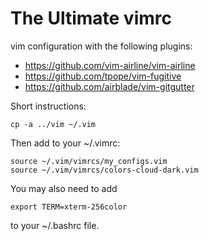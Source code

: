 # The Ultimate vimrc

vim configuration with the following plugins:
 * https://github.com/vim-airline/vim-airline
 * https://github.com/tpope/vim-fugitive
 * https://github.com/airblade/vim-gitgutter

Short instructions:

	cp -a ../vim ~/.vim

Then add to your ~/.vimrc:

	source ~/.vim/vimrcs/my_configs.vim
	source ~/.vim/vimrcs/colors-cloud-dark.vim

You may also need to add

	export TERM=xterm-256color

to your ~/.bashrc file.

